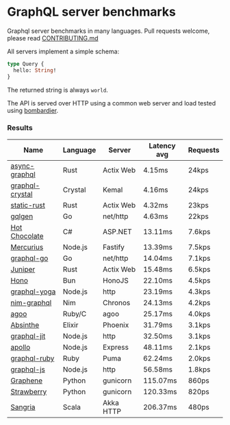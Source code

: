 <!-- README.md is generated from README.ecr, do not edit -->

# GraphQL server benchmarks

Graphql server benchmarks in many languages. Pull requests welcome, please read [CONTRIBUTING.md](CONTRIBUTING.md)

All servers implement a simple schema:

```graphql
type Query {
  hello: String!
}
```

The returned string is always `world`.

The API is served over HTTP using a common web server and load tested using [bombardier](https://github.com/codesenberg/bombardier).

### Results

| Name                          | Language      | Server          | Latency avg      | Requests      |
| ----------------------------  | ------------- | --------------- | ---------------- | ------------- |
| [async-graphql](https://github.com/async-graphql/async-graphql) | Rust | Actix Web | 4.15ms | 24kps |
| [graphql-crystal](https://github.com/graphql-crystal/graphql) | Crystal | Kemal | 4.16ms | 24kps |
| [static-rust](https://actix.rs/) | Rust | Actix Web | 4.32ms | 23kps |
| [gqlgen](https://github.com/99designs/gqlgen) | Go | net/http | 4.63ms | 22kps |
| [Hot Chocolate](https://github.com/ChilliCream/hotchocolate) | C# | ASP.NET | 13.11ms | 7.6kps |
| [Mercurius](https://github.com/mercurius-js/mercurius) | Node.js | Fastify | 13.39ms | 7.5kps |
| [graphql-go](https://github.com/graphql-go/graphql) | Go | net/http | 14.04ms | 7.1kps |
| [Juniper](https://github.com/graphql-rust/juniper) | Rust | Actix Web | 15.48ms | 6.5kps |
| [Hono](https://github.com/honojs/graphql-server) | Bun | HonoJS | 22.10ms | 4.5kps |
| [graphql-yoga](https://github.com/dotansimha/graphql-yoga) | Node.js | http | 23.19ms | 4.3kps |
| [nim-graphql](https://github.com/status-im/nim-graphql) | Nim | Chronos | 24.13ms | 4.2kps |
| [agoo](https://github.com/ohler55/agoo) | Ruby/C | agoo | 25.17ms | 4.0kps |
| [Absinthe](https://github.com/absinthe-graphql/absinthe) | Elixir | Phoenix | 31.79ms | 3.1kps |
| [graphql-jit](https://github.com/zalando-incubator/graphql-jit) | Node.js | http | 32.50ms | 3.1kps |
| [apollo](https://github.com/apollographql/apollo-server) | Node.js | Express | 48.11ms | 2.1kps |
| [graphql-ruby](https://github.com/rmosolgo/graphql-ruby) | Ruby | Puma | 62.24ms | 2.0kps |
| [graphql-js](https://github.com/graphql/graphql-js) | Node.js | http | 56.58ms | 1.8kps |
| [Graphene](https://github.com/graphql-python/graphene) | Python | gunicorn | 115.07ms | 860ps |
| [Strawberry](https://github.com/strawberry-graphql/strawberry) | Python | gunicorn | 120.33ms | 820ps |
| [Sangria](https://github.com/sangria-graphql/sangria) | Scala | Akka HTTP | 206.37ms | 480ps |
